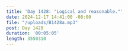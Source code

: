 ```yaml
---
title: 'Day 1428: "Logical and reasonable."'
date: 2024-12-17 14:41:00 -08:00
file: "/uploads/B1428a.mp3"
post: Day 1428
duration: '00:05:05'
length: 3550310
---
```


